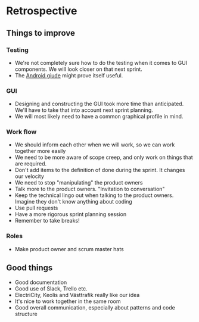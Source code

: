 # Retrospective
## Things to improve

### Testing
 - We're not completely sure how to do the testing when it comes to GUI components. We will look closer on that next sprint. 
 - The [Android giude](https://developer.android.com/tools/testing/index.html) might prove itself useful.

### GUI
 - Designing and constructing the GUI took more time than anticipated. We'll have to take that into account next sprint planning. 
 - We will most likely need to have a common graphical profile in mind.
 
### Work flow
 - We should inform each other when we will work, so we can work together more easily
 - We need to be more aware of scope creep, and only work on things that are required.
 - Don't add items to the definition of done during the sprint. It changes our velocity
 - We need to stop "manipulating" the product owners
 - Talk more to the product owners. "Invitation to conversation"
 - Keep the technical lingo out when talking to the product owners. Imagine they don't know anything about coding
 - Use pull requests
 - Have a more rigorous sprint planning session
 - Remember to take breaks!
 
### Roles
 - Make product owner and scrum master hats

## Good things
 - Good documentation
 - Good use of Slack, Trello etc.
 - ElectriCity, Keolis and Västtrafik really like our idea
 - It's nice to work together in the same room
 - Good overall communication, especially about patterns and code structure
